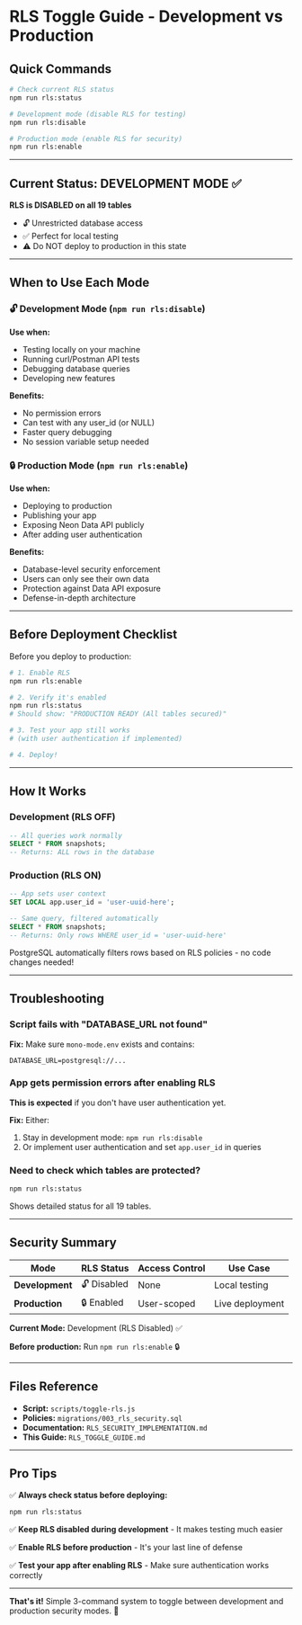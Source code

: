 # RLS Toggle Guide - Development vs Production

## Quick Commands

```bash
# Check current RLS status
npm run rls:status

# Development mode (disable RLS for testing)
npm run rls:disable

# Production mode (enable RLS for security)
npm run rls:enable
```

---

## Current Status: DEVELOPMENT MODE ✅

**RLS is DISABLED on all 19 tables**
- 🔓 Unrestricted database access
- ✅ Perfect for local testing
- ⚠️ Do NOT deploy to production in this state

---

## When to Use Each Mode

### 🔓 Development Mode (`npm run rls:disable`)
**Use when:**
- Testing locally on your machine
- Running curl/Postman API tests
- Debugging database queries
- Developing new features

**Benefits:**
- No permission errors
- Can test with any user_id (or NULL)
- Faster query debugging
- No session variable setup needed

### 🔒 Production Mode (`npm run rls:enable`)
**Use when:**
- Deploying to production
- Publishing your app
- Exposing Neon Data API publicly
- After adding user authentication

**Benefits:**
- Database-level security enforcement
- Users can only see their own data
- Protection against Data API exposure
- Defense-in-depth architecture

---

## Before Deployment Checklist

Before you deploy to production:

```bash
# 1. Enable RLS
npm run rls:enable

# 2. Verify it's enabled
npm run rls:status
# Should show: "PRODUCTION READY (All tables secured)"

# 3. Test your app still works
# (with user authentication if implemented)

# 4. Deploy!
```

---

## How It Works

### Development (RLS OFF)
```sql
-- All queries work normally
SELECT * FROM snapshots;
-- Returns: ALL rows in the database
```

### Production (RLS ON)
```sql
-- App sets user context
SET LOCAL app.user_id = 'user-uuid-here';

-- Same query, filtered automatically
SELECT * FROM snapshots;
-- Returns: Only rows WHERE user_id = 'user-uuid-here'
```

PostgreSQL automatically filters rows based on RLS policies - no code changes needed!

---

## Troubleshooting

### Script fails with "DATABASE_URL not found"
**Fix:** Make sure `mono-mode.env` exists and contains:
```
DATABASE_URL=postgresql://...
```

### App gets permission errors after enabling RLS
**This is expected** if you don't have user authentication yet. 

**Fix:** Either:
1. Stay in development mode: `npm run rls:disable`
2. Or implement user authentication and set `app.user_id` in queries

### Need to check which tables are protected?
```bash
npm run rls:status
```

Shows detailed status for all 19 tables.

---

## Security Summary

| Mode | RLS Status | Access Control | Use Case |
|------|-----------|----------------|----------|
| **Development** | 🔓 Disabled | None | Local testing |
| **Production** | 🔒 Enabled | User-scoped | Live deployment |

**Current Mode:** Development (RLS Disabled) ✅

**Before production:** Run `npm run rls:enable` 🔒

---

## Files Reference

- **Script:** `scripts/toggle-rls.js`
- **Policies:** `migrations/003_rls_security.sql`
- **Documentation:** `RLS_SECURITY_IMPLEMENTATION.md`
- **This Guide:** `RLS_TOGGLE_GUIDE.md`

---

## Pro Tips

✅ **Always check status before deploying:**
```bash
npm run rls:status
```

✅ **Keep RLS disabled during development** - It makes testing much easier

✅ **Enable RLS before production** - It's your last line of defense

✅ **Test your app after enabling RLS** - Make sure authentication works correctly

---

**That's it!** Simple 3-command system to toggle between development and production security modes. 🎉
